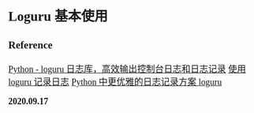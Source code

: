 <font size=4 face='楷体'>

## Loguru 基本使用

### Reference

[Python - loguru 日志库，高效输出控制台日志和日志记录](https://www.cnblogs.com/poloyy/p/12435089.html)
[使用 loguru 记录日志](https://www.jianshu.com/p/2945634fe349)
[Python 中更优雅的日志记录方案 loguru](https://cuiqingcai.com/7776.html)

**2020.09.17**
